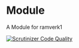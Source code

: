 Module
============================

A Module for ramverk1


[![Scrutinizer Code Quality](https://scrutinizer-ci.com/g/ylvarw/Ramverk1Module/badges/quality-score.png?b=main)](https://scrutinizer-ci.com/g/ylvarw/Ramverk1Module/?branch=main)
